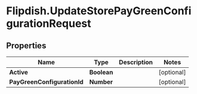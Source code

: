 # Flipdish.UpdateStorePayGreenConfigurationRequest

## Properties

Name | Type | Description | Notes
------------ | ------------- | ------------- | -------------
**Active** | **Boolean** |  | [optional] 
**PayGreenConfigurationId** | **Number** |  | [optional] 


